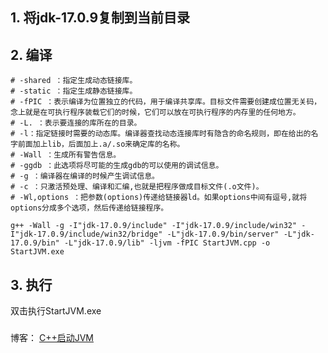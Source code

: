 ## 1. 将jdk-17.0.9复制到当前目录

## 2. 编译
```
# -shared ：指定生成动态链接库。
# -static ：指定生成静态链接库。
# -fPIC ：表示编译为位置独立的代码，用于编译共享库。目标文件需要创建成位置无关码，念上就是在可执行程序装载它们的时候，它们可以放在可执行程序的内存里的任何地方。
# -L. ：表示要连接的库所在的目录。
# -l：指定链接时需要的动态库。编译器查找动态连接库时有隐含的命名规则，即在给出的名字前面加上lib，后面加上.a/.so来确定库的名称。
# -Wall ：生成所有警告信息。
# -ggdb ：此选项将尽可能的生成gdb的可以使用的调试信息。
# -g ：编译器在编译的时候产生调试信息。
# -c ：只激活预处理、编译和汇编,也就是把程序做成目标文件(.o文件)。
# -Wl,options ：把参数(options)传递给链接器ld。如果options中间有逗号,就将options分成多个选项，然后传递给链接程序。

g++ -Wall -g -I"jdk-17.0.9/include" -I"jdk-17.0.9/include/win32" -I"jdk-17.0.9/include/win32/bridge" -L"jdk-17.0.9/bin/server" -L"jdk-17.0.9/bin" -L"jdk-17.0.9/lib" -ljvm -fPIC StartJVM.cpp -o StartJVM.exe
```

## 3. 执行
双击执行StartJVM.exe

### 
博客： [C++启动JVM](https://segmentfault.com/a/1190000044643571)